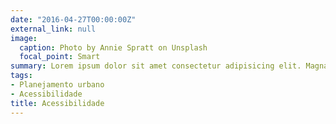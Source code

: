 ```yaml
---
date: "2016-04-27T00:00:00Z"
external_link: null
image:
  caption: Photo by Annie Spratt on Unsplash
  focal_point: Smart
summary: Lorem ipsum dolor sit amet consectetur adipisicing elit. Magnam, eius.
tags:
- Planejamento urbano
- Acessibilidade
title: Acessibilidade
---
```

